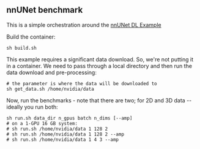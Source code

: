 ## nnUNet benchmark


This is a simple orchestration around the [nnUNet DL Example](https://github.com/NVIDIA/DeepLearningExamples/tree/master/PyTorch/Segmentation/nnUNet#training-performance-benchmark)

Build the container:
```
sh build.sh
```
This example requires a significant data download.  So, we're not putting it in a container.  We need to pass through a local directory and then run the data download and pre-processing:
```
# the parameter is where the data will be downloaded to
sh get_data.sh /home/nvidia/data
```

Now, run the benchmarks - note that there are two; for 2D and 3D data -- ideally you run both:
```
sh run.sh data_dir n_gpus batch n_dims [--amp]
# on a 1-GPU 16 GB system:
# sh run.sh /home/nvidia/data 1 128 2
# sh run.sh /home/nvidia/data 1 128 2 --amp
# sh run.sh /home/nvidia/data 1 4 3 --amp
```
